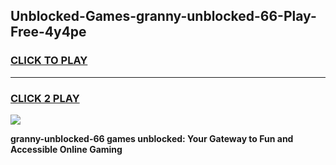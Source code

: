 
## Unblocked-Games-granny-unblocked-66-Play-Free-4y4pe
<h3>
<a href="https://premium76.site?title=granny-unblocked-66&ref=18A">CLICK TO PLAY</a></h3>
<hr>

<h3>
<a href="https://premium76.site?title=granny-unblocked-66&ref=18A">CLICK 2 PLAY</a>
  
</h3>

<a href="https://premium76.site?title=granny-unblocked-66&ref=18A"><img src="https://clearcache.store/games.png"></a>


**granny-unblocked-66 games unblocked: Your Gateway to Fun and Accessible Online Gaming**

